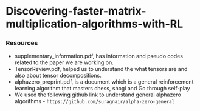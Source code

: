 # Discovering-faster-matrix-multiplication-algorithms-with-RL
### Resources

- supplementary_information.pdf, has information and pseudo codes related to the paper we are working on.
- TensorReview.pdf, helped us to understand the what tensors are and also about tensor decompositions.
- alphazero_preprint.pdf, is a document which is a general reinforcement learning algorithm that masters chess, shogi and Go through self-play
- We used the following github link to understand general alphazero algorithms - `https://github.com/suragnair/alpha-zero-general`
